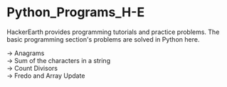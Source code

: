# Python_Programs_H-E

HackerEarth provides programming tutorials and practice problems. The basic programming section's problems are solved in Python here.

-> Anagrams\
-> Sum of the characters in a string\
-> Count Divisors\
-> Fredo and Array Update
